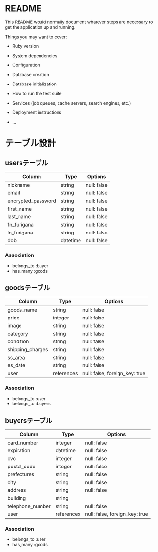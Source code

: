 # README

This README would normally document whatever steps are necessary to get the
application up and running.

Things you may want to cover:

* Ruby version

* System dependencies

* Configuration

* Database creation

* Database initialization

* How to run the test suite

* Services (job queues, cache servers, search engines, etc.)

* Deployment instructions

* ...

# テーブル設計

## usersテーブル

| Column             | Type     | Options     |
| ------------------ | -------- | ----------- |
| nickname           | string   | null: false |
| email              | string   | null: false |
| encrypted_password | string   | null: false |
| first_name         | string   | null: false |
| last_name          | string   | null: false |
| fn_furigana        | string   | null: false |
| ln_furigana        | string   | null: false |
| dob                | datetime | null: false |

### Association
- belongs_to :buyer
- has_many :goods

## goodsテーブル
| Column            | Type       | Options     |
| ----------------- | ---------- | ----------- |
| goods_name        | string     | null: false |
| price             | integer    | null: false |
| image             | string     | null: false |
| category          | string     | null: false |
| condition         | string     | null: false |
| shipping_charges  | string     | null: false |
| ss_area           | string     | null: false |
| es_date           | string     | null: false |
| user              | references | null: false, foreign_key: true |

### Association
- belongs_to :user
- belongs_to :buyers

## buyersテーブル
| Column           | Type       | Options     |
| ---------------- | ---------- | ----------- |
| card_number      | integer    | null: false |
| expiration       | datetime   | null: false |
| cvc              | integer    | null: false |
| postal_code      | integer    | null: false |
| prefectures      | string     | null: false |
| city             | string     | null: false |
| address          | string     | null: false |
| building         | string     |             |
| telephone_number | string     | null: false |
| user             | references | null: false, foreign_key: true |

### Association
- belongs_to :user
- has_many :goods